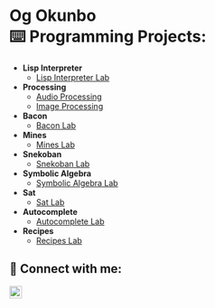 <h1>Og Okunbo <br/><a

<h2>⌨️ Programming Projects:</h2>

- <b>Lisp Interpreter</b>
  - [Lisp Interpreter Lab](https://github.com/oghogh0/Lisp_Interpreter_Lab)
- <b>Processing</b>
  - [Audio Processing](https://github.com/oghogh0/Audio-Processing-Lab)
  - [Image Processing](https://github.com/oghogh0/Image-Processing-Lab/tree/main)
- <b>Bacon</b>
  - [Bacon Lab](https://github.com/oghogh0/Bacon-Lab)
- <b>Mines</b>
  - [Mines Lab](https://github.com/oghogh0/Mines-Lab)
- <b>Snekoban</b>
  - [Snekoban Lab](https://github.com/oghogh0/Snekoban-Lab)
- <b>Symbolic Algebra</b>
  - [Symbolic Algebra Lab](https://github.com/oghogh0/Symbolic-Algebra-Lab)
- <b>Sat</b>
  - [Sat Lab](https://github.com/oghogh0/SAT-Lab)
- <b>Autocomplete</b>
  - [Autocomplete Lab]()
- <b>Recipes</b>
  - [Recipes Lab](https://github.com/oghogh0/Recipes-Lab)


<h2> 📲 Connect with me:</h2>


[<img align="left" alt="JoshMadakor | LinkedIn" width="22px" src="https://cdn.jsdelivr.net/npm/simple-icons@v3/icons/linkedin.svg" />][linkedin]

[linkedin]: https://www.linkedin.com/in/oghogho-okunbo-90290b228/

<!--
**joshmadakor1/joshmadakor1** is a ✨ _special_ ✨ repository because its `README.md` (this file) appears on your GitHub profile.

Here are some ideas to get you started:

- 🔭 I’m currently working on ...
- 🌱 I’m currently learning ...
- 👯 I’m looking to collaborate on ...
- 🤔 I’m looking for help with ...
- 💬 Ask me about ...
- 📫 How to reach me: ...
- 😄 Pronouns: ...
- ⚡ Fun fact: ...
-->
